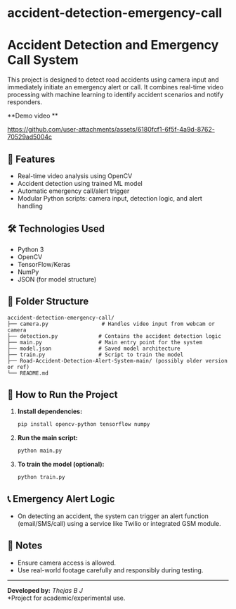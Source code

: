 # accident-detection-emergency-call
# Accident Detection and Emergency Call System

This project is designed to detect road accidents using camera input and immediately initiate an emergency alert or call. It combines real-time video processing with machine learning to identify accident scenarios and notify responders.

**Demo video **



https://github.com/user-attachments/assets/6180fcf1-6f5f-4a9d-8762-70529ad5004c


## 🚀 Features

- Real-time video analysis using OpenCV
- Accident detection using trained ML model
- Automatic emergency call/alert trigger
- Modular Python scripts: camera input, detection logic, and alert handling

## 🛠️ Technologies Used

- Python 3
- OpenCV
- TensorFlow/Keras
- NumPy
- JSON (for model structure)

## 📁 Folder Structure

```
accident-detection-emergency-call/
├── camera.py                 # Handles video input from webcam or camera
├── detection.py             # Contains the accident detection logic
├── main.py                  # Main entry point for the system
├── model.json               # Saved model architecture
├── train.py                 # Script to train the model
├── Road-Accident-Detection-Alert-System-main/ (possibly older version or ref)
└── README.md
```

## 🔧 How to Run the Project

1. **Install dependencies:**

   ```bash
   pip install opencv-python tensorflow numpy
   ```

2. **Run the main script:**

   ```bash
   python main.py
   ```

3. **To train the model (optional):**

   ```bash
   python train.py
   ```

## 📞 Emergency Alert Logic

- On detecting an accident, the system can trigger an alert function (email/SMS/call) using a service like Twilio or integrated GSM module.

## 📌 Notes
- Ensure camera access is allowed.
- Use real-world footage carefully and responsibly during testing.

---

**Developed by:** *Thejas B J*\
*Project for academic/experimental use.
